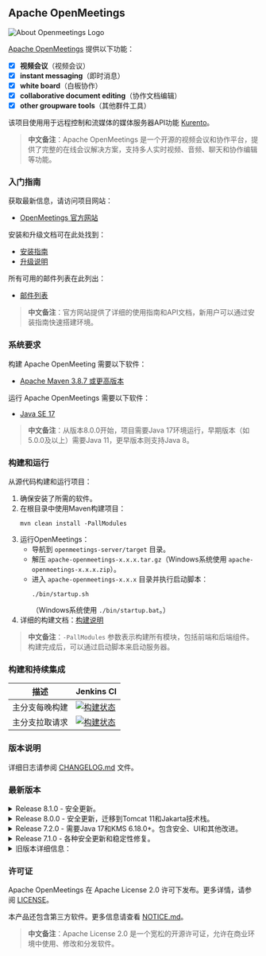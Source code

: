 ## Apache OpenMeetings

![About Openmeetings Logo](/openmeetings-server/src/site/resources/images/logo.png)

[Apache OpenMeetings](https://openmeetings.apache.org) 提供以下功能：
 - [x] **视频会议**（视频会议）
 - [x] **instant messaging**（即时消息）
 - [x] **white board**（白板协作）
 - [x] **collaborative document editing**（协作文档编辑）
 - [x] **other groupware tools**（其他群件工具）

该项目使用用于远程控制和流媒体的媒体服务器API功能 [Kurento](https://www.kurento.org)。

> **中文备注**：Apache OpenMeetings 是一个开源的视频会议和协作平台，提供了完整的在线会议解决方案，支持多人实时视频、音频、聊天和协作编辑等功能。

### 入门指南
获取最新信息，请访问项目网站：
  - [OpenMeetings 官方网站](https://openmeetings.apache.org/)

安装和升级文档可在此处找到：
  - [安装指南](https://openmeetings.apache.org/installation.html)
  - [升级说明](https://openmeetings.apache.org/Upgrade.html)

所有可用的邮件列表在此列出：
  - [邮件列表](https://openmeetings.apache.org/mailing-lists.html)

> **中文备注**：官方网站提供了详细的使用指南和API文档，新用户可以通过安装指南快速搭建环境。

### 系统要求
构建 Apache OpenMeeting 需要以下软件：
- [Apache Maven 3.8.7 或更高版本](https://maven.apache.org/)

运行 Apache OpenMeetings 需要以下软件：
- [Java SE 17](https://www.oracle.com/java/technologies/javase/jdk17-archive-downloads.html)

> **中文备注**：从版本8.0.0开始，项目需要Java 17环境运行，早期版本（如5.0.0及以上）需要Java 11，更早版本则支持Java 8。

### 构建和运行
从源代码构建和运行项目：
1. 确保安装了所需的软件。
2. 在根目录中使用Maven构建项目：
   ```
   mvn clean install -PallModules
   ```
3. 运行OpenMeetings：
   - 导航到 `openmeetings-server/target` 目录。
   - 解压 `apache-openmeetings-x.x.x.tar.gz`（Windows系统使用 `apache-openmeetings-x.x.x.zip`）。
   - 进入 `apache-openmeetings-x.x.x` 目录并执行启动脚本：
     ```
     ./bin/startup.sh
     ```
     （Windows系统使用 `./bin/startup.bat`。）
4. 详细的构建文档：[构建说明](https://openmeetings.apache.org/BuildInstructions.html)

> **中文备注**：`-PallModules` 参数表示构建所有模块，包括前端和后端组件。构建完成后，可以通过启动脚本来启动服务器。

### 构建和持续集成
| 描述                | Jenkins CI                                                                                                                                                         |
|---------------------|-------------------------------------------------------------------------------------------------------------------------------------------------------------------|
| 主分支每晚构建      | [![构建状态](https://ci-builds.apache.org/job/OpenMeetings/job/openmeetings/badge/icon)](https://ci-builds.apache.org/job/OpenMeetings/job/openmeetings/)       |
| 主分支拉取请求      | [![构建状态](https://ci-builds.apache.org/job/OpenMeetings/job/openmeetings-pr-build/badge/icon)](https://ci-builds.apache.org/job/OpenMeetings/job/openmeetings-pr-build/) |

### 版本说明
详细日志请参阅 [CHANGELOG.md](/CHANGELOG.md) 文件。

### 最新版本


<details>
	<summary>Release 8.1.0 - 安全更新。</summary>

8.1.0
-----
[Release 8.1.0](https://www.apache.org/dyn/closer.lua/openmeetings/8.1.0) 提供以下改进：

安全:
* 所有库都已更新到最新版本

白板:
* 白板视频播放器控件已修复

其他修复和改进，共解决了9个问题
</details>
<details>
	<summary>Release 8.0.0 - 安全更新，迁移到Tomcat 11和Jakarta技术栈。</summary>

8.0.0
-----
[Release 8.0.0](https://www.apache.org/dist/openmeetings/8.0.0) 提供以下改进：

安全:
* OM已迁移到Jakarta技术栈
* 所有库都已更新到最新版本

用户界面:
* 使用Fullcalendar v6

***解决了1个安全漏洞***

其他修复和改进，共解决了8个问题
</details>
<details>
	<summary>Release 7.2.0 - 需要Java 17和KMS 6.18.0+。包含安全、UI和其他改进。</summary>

7.2.0
-----
[Release 7.2.0](https://www.apache.org/dist/openmeetings/7.2.0) 提供以下改进：

重要提示：需要Java 17和KMS 6.18.0+ 

安全:
* 登录/电子邮件现在以不区分大小写的方式处理
* 消息和联系人：消息文件夹不会在用户之间共享
* 所有依赖项都已更新到最新版本

用户界面:
* 过大的个人资料图片现在会被调整大小
* 房间在RTL模式下看起来更好
* 电子邮件消息看起来更好

其他修复和改进，共解决了10个问题
</details>
<details>
	<summary>Release 7.1.0 - 各种安全更新和稳定性修复。</summary>

7.1.0
-----
[Release 7.1.0](https://archive.apache.org/dist/openmeetings/7.1.0) 提供以下改进：

重要提示：需要Java 17和KMS 6.18.0+ 

安全:
* 邀请哈希检查更加严格
* 用户权限集已修复
* 在Admin->Config中输入的路径正在被验证
* 所有依赖项都已更新到最新版本

稳定性:
* TURN服务器配置传递给客户端

***解决了3个安全漏洞***

其他修复和改进，共解决了12个问题
</details>
<details>
	<summary>旧版本详细信息：</summary>

7.0.0
-----
[Release 7.0.0](https://archive.apache.org/dist/openmeetings/7.0.0) 提供以下改进：

重要提示：需要Java 17

用户界面和安全:
* 麦克风开/关不会中断流媒体
* Safari浏览器的稳定性修复
* 白板全屏模式
* 白板重做工具
* 双因素认证
* 库已更新到最新版本

其他修复和改进，共解决了28个问题


6.3.0
-----
[Release 6.3.0](https://archive.apache.org/dist/openmeetings/6.3.0) 提供以下改进：

稳定性和用户界面:
* 多个白板修复
* 确认弹窗已统一
* 最新版Safari浏览器的多个修复
* 库已更新到最新版本

其他修复和改进，共解决了26个问题


6.2.0
-----
[Release 6.2.0](https://archive.apache.org/dist/openmeetings/6.2.0), provides following improvements:

UI improvements, stability fixes, mobile version and adds OpenAPI spec in 3.0.x format

Stability and UI:
* UI fixes
* Modal PopUpFix
* Upgrade to Bootstrap5
* Fixes for Mobile Version and landscape mode
* Improve ability for starting from Home Screen on Mobile device

Integration:
* OpenAPI Spec in swagger format see https://openmeetings.apache.org/swagger
* Improved Integration examples for Node and PHP

Some other fixes and improvements, 28 issues were addressed


6.1.0
-----
[Release 6.1.0](https://archive.apache.org/dist/openmeetings/6.1.0), provides following improvements:

This release provides WebRTC audio/video/screen-sharing in the Room

Stability:
* Room is more stable
* Screen sharing on Safari is fixed
* Recording in interview room is fixed

UI:
* OM theme can selected in Admin -> Config
* Configurable Extra menu is added to the rooms
* Date/time picker is better localized

Some other fixes and improvements, 27 issues were addressed


6.0.0
-----
[Release 6.0.0](https://archive.apache.org/dist/openmeetings/6.0.0), provides following improvements:

This release provides WebRTC audio/video/screen-sharing in the Room

Security:
* TLS1.2. is used for OAuth
* NetTest client count can be limited
* Captcha is now configurable
* Recordings can be globally disabled

Stability:
* Audio/video in room is more stable

UI:
* Translations are improved
* Invitation form displayes time in client time zone
* Notifications are displayed using JS Notification API
* Video pods size can be fixed and configurable per-user

Some other fixes and improvements, 40 issues were addressed


5.1.0
-----
[Release 5.1.0](https://archive.apache.org/dist/openmeetings/5.1.0), provides following improvements:

This release provides WebRTC audio/video/screen-sharing in the Room

Stability:
* Room Audio/Video should be more stable
* OM should work as expected after KMS server restart
* Backup is further improved
* Audio/Video connection established faster
* Most recent versions of dependencies are used

UI:
* User display name is used almost everywhere
* Browser notifications are used to notify about new chat messages and moderator actions
* Interview room was broken
* Mute and "Mic status" were broken

Some other fixes and improvements, 52 issues were addressed


5.0.1
-----
[Release 5.0.1](https://archive.apache.org/dist/openmeetings/5.0.1), provides following improvements:

This release provides WebRTC audio/video/screen-sharing in the Room

Security:
* Rate limit is checked for network test web service
* Libraries are updated to latest versions
* Password complexity can be fine-tuned

Backup/Restore:
* Group files/recordings might be restored to wrong group

UI:
* Translations and support of RTL languages are improved
* Dashboard widgets and personal room are always displayed in current user language

Some other fixes and improvements, 21 issues were addressed


5.0.0
-----
[Release 5.0.0](https://archive.apache.org/dist/openmeetings/5.0.0), provides following improvements:

This release provides WebRTC audio/video/screen-sharing in the Room

IMPORTANT: Java 11 is required

Flash plugin is no longer required in the browser

Security:
* Libraries are updated to latest versions
* More strict CSP is implemented
* User accounts are hidden for regular users
* User email addresses are hidden

UI:
* Support for touch events is added (mobiles, tablets)
* Better support for new MS Edge browser
* Direct link for entering the room with room name (not ID)
* Front camera is used by default
* User avatar is editable at Admin->Users

Audio/Video:
* Stability is improved
* Connection to KMS is auto-recovering
* Camera resolution changes take effect immediately
* Multiple client-side JS errors are fixed

Some other fixes and improvements, 74 issues were addressed


4.0.11
-----
[Release 4.0.11](https://archive.apache.org/dist/openmeetings/4.0.11), provides following improvements:

Security:
* 3rd-party libraries are updated to latest versions
* Email sending via SSL is added
* User email addresses are hidden

Other fixes and improvements, 11 issues were addressed


5.0.0-M4
-----
[Release 5.0.0-M4](https://archive.apache.org/dist/openmeetings/5.0.0-M4), provides following improvements:

This release provides WebRTC audio/video/screen-sharing in the Room

IMPORTANT: Java 11 is required

Flash plugin is no more required in the browser

UI:
* Main UI library has been changed Jquery-UI -> Bootstrap
* Hotkey to resize&arrage "video" windows is added
* Camera/Microphone on/off icons are less confusing
* The room can be blocked until moderator will enter
* Room sidebar dock button works as expected
* Right-click menu for WB tab is fixed
* Link to privacy statement is added to sign-in dialog

Audio/Video:
* Audio-only clients doesn't create "video" windows
* Audio/Video stream tries to re-connect in case of any issue

Backup/Restore:
* Backup/restore was re-worked and better covered with tests
* Multiple other issues are addressed

Integration:
* OAuth: user attributes retrieval is improved
* LDAP documentation is improved
* User picture can be retrieved from LDAP

Please NOTE: this version might be not production ready

Some other fixes and improvements, 56 issues were addressed


5.0.0-M3
-----
[Release 5.0.0-M3](https://archive.apache.org/dist/openmeetings/5.0.0-M3), provides following improvements:

This release provides WebRTC audio/video/screen-sharing in the Room

IMPORTANT: Java 11 is required

Flash plugin is no more required in the browser

Backup/Restore:
* Multiple issues with restore were fixed
* Confirmation of backup import was added
* File/recording hashes are preserved when possible

White board:
* Document upload/conversion is improved
* Whiteboards are not auto-created on room enter
* Keyboard shortcut for quick poll is added

Room:
* User list is now sorted

Audio/Video:
* Multiple issues with audio/video/screen sharing are fixed

Please NOTE: this version might be not production ready

Some other fixes and improvements, 36 issues were addressed


5.0.0-M2
-----
[Release 5.0.0-M2](https://archive.apache.org/dist/openmeetings/5.0.0-M2), provides following improvements:

This release provides WebRTC audio/video/screen-sharing in the Room

IMPORTANT: Java 11 is required

Flash plugin is no more required in the browser

Backup/Restore:
* OAuth configs were not properly backup

White board:
* Math formula is improved
* Room files are improved
* Clean WB REST method perform real-time clean

Room:
* Rooms can be customized on group basis
* "Ghost" users are not displayed in the room
* External user name is displayed as expected

Please NOTE: this version might be not production ready

Some other fixes and improvements, 18 issues were addressed


4.0.9
-----
[Release 4.0.9](https://archive.apache.org/dist/openmeetings/4.0.9), provides following improvements:

Backup/Restore:
* Recordings of deleted users were restored as public
* OAuth configs were not properly backup

White board:
* Math formula is improved
* Room files are improved
* Clean WB REST method perform real-time clean

Room User list:
* "Ghost" users are not displayed in the room
* External user name is displayed as expected

Other fixes and improvements, 19 issues were addressed


5.0.0-M1
-----
[Release 5.0.0-M1](https://archive.apache.org/dist/openmeetings/5.0.0-M1), provides following improvements:

This release provides WebRTC audio/video/screen-sharing in the Room

Flash plugin is no more required in the browser

Please NOTE: this version might be not production ready

Some other fixes and improvements, 30 issues were addressed


4.0.8
-----
[Release 4.0.8](https://archive.apache.org/dist/openmeetings/4.0.8), provides following improvements:

Mobile client:
* Mobile clients are displayed in user list
* Audio/Video switching is more stable

OAuth:
* VK based OAuth login is fixed
* Integrate Wso2 Identity Server

Activities&Actions:
* Less actions for non-moderators
* No duplicated actions are displayed

White board:
* Video on WB works in latest Safari
* White Out tool is added
* Whiteboard size can be tuned
* Link to LaTeX guide is added

Room User list:
* Issue with user's display name is fixed
* "Ghost" users are not displayed in the room

Other fixes and improvements, 30 issues were addressed


4.0.7
-----
[Release 4.0.7](https://archive.apache.org/dist/openmeetings/4.0.7), provides following improvements:

* kick function in RoomWebService is fixed
* Reply button is added to Private Message
* Multiple issues are fixed in Room
* Save white board as JPG is removed
* HttpClient in AppointmentManager is updated 3.x to 4.x
* "endless" invitations can now be invalidated
* Ability to chose user display name is added
* Delete white board object using mouse is now possible
* Ability to duplicate room poll is added
* Health check web service API is added
* OAuth2 authorization can be done via HTTP header
* cliparts can be in SVG format

Other fixes and improvements, 18 issues were addressed


4.0.6
-----
[Release 4.0.6](https://archive.apache.org/dist/openmeetings/4.0.6), provides following improvements:

* Multiple issues with device list retrieval in Settings dialog
* Web services were improved
* Multiple issues with room recording
* Frontend self registering

Other fixes and improvements, 16 issues were addressed


4.0.5
-----
[Release 4.0.5](https://archive.apache.org/dist/openmeetings/4.0.5), provides following improvements:

Room:
* Interview room is improved: re-designed, multiple video windows are supported
* Multiple improvements in Admin
* File tree is improved
* Multiple improvements in white boards

Other fixes and improvements, 24 issues were addressed

4.0.4
-----
[Release 4.0.4](https://archive.apache.org/dist/openmeetings/4.0.4), provides following improvements:

The purpose of this release is to provide GDPR compatible version of OpenMeetings

Room:
* Performance is improved
* Audio/Video streams were not closed in IE
* File conversion on Windows is improved

Other fixes and improvements, 9 issues were fixed

4.0.3
-----
[Release 4.0.3](https://archive.apache.org/dist/openmeetings/4.0.3), provides following improvements:

Security fix in Calendar

Room:
* Performance was improved
* Issues with audio/video were fixed
* Quick poll was added

Multiple improvements in web services

Other fixes and improvements, 13 issues were fixed

4.0.2
-----
[Release 4.0.2](https://archive.apache.org/dist/openmeetings/4.0.2), provides following improvements:

Security fixes in Chat and Admin

Chat:
* Send on Enter/Ctrl+Enter
* Invited guest's name displayed as expected
* Turned OFF global chat is not displayed
* Link works as expected
* Smiles works as expected
* Hover removed from chat

Room:
* Download as PDF
* Download/screen-sharing application in IE
* No duplicated users
* Activities&Actions improved
* Number of users is displayed in the room
* Mathematical formulas on WB

Other fixes and improvements, 32 issues were fixed

4.0.1
-----
[Release 4.0.1](https://archive.apache.org/dist/openmeetings/4.0.1), provides following improvements:

* Openlaszlo code is removed
* Login via OAuth is improved
* External video source is room is fixed
* Multiple improvements of White-board
* Multiple improvements of Chat
* JS/CSS files are minified and merged to reduce load time
* Overall stability is improved

Other fixes and improvements, 43 issues were fixed

4.0.0
-----
[Release 4.0.0](https://archive.apache.org/dist/openmeetings/4.0.0), provides following improvements:

* Room White board is rewritten to use HTML5 instead of Flash
* All Audio/Video components were rewritten using Apache Flex
* Bunch of automatic tests were written, code was cleaned-up and simplified
* outdated SMSlib was removed from the dependencies
* RTL in room is improved
* swftool 3rd party tool is not required any more
* OAuth authorization is fixed additional VK provider is added
* language resources are minimized
* performance is improved

Admin->Config
* config keys are generalized
* config types are introduced

Other fixes and improvements, 515 issues were fixed

3.3.2
-----
[Release 3.3.2](https://archive.apache.org/dist/openmeetings/3.3.2), provides following improvements:

* Audio/Video in conference room is fixed
* Strong password is enforced during self registration
* 'dashboard.show.chat' should work as expected
* New Setting is added 'user can create rooms'

Other fixes and improvements, 8 issues were fixed


3.3.1
-----
[Release 3.3.1](https://archive.apache.org/dist/openmeetings/3.3.1), provides following improvements:

* Clustering works as expected
* SIP works as expected
* Multiple issues in web services were fixed
* RTMPT mode is fixed
* Multiple UI improvements

Other fixes and improvements, 19 issues were fixed


3.3.0
-----
[Release 3.3.0](https://archive.apache.org/dist/openmeetings/3.3.0), provides following improvements:

Security fixes in:
* Chat
* All requests via security headers
* More secure password processing rules and storage
* More strict rules for uploaded files
* SQL injection in web services

11 security vulnerabilities were addressed

Whiteboard:
* Room is displayed without overlap in IE
* Multiple display issues
* Wb room element can now be hidden

Other fixes and improvements, 21 issues were fixed


3.2.1
-----
[Service release 1 for 3.2.0](https://archive.apache.org/dist/openmeetings/3.2.1), provides following improvements:

Room
* Video is more stable
* Office files download is fixed
* Multi-upload is added
* External video works as expected
* WB drawing on slides works as expected

Chat
* chat is made resizable
* multiple issues in chat are fixed
* typing indicator is added

Calendar
* date/time validator is improved
* whole group can be invited by admin to event

Other fixes and improvements, 49 issues were fixed

</details>



### 许可证
Apache OpenMeetings 在 Apache License 2.0 许可下发布。更多详情，请参阅 [LICENSE](http://www.apache.org/licenses/LICENSE-2.0)。

本产品还包含第三方软件。更多信息请查看 [NOTICE.md](/NOTICE.md)。

> **中文备注**：Apache License 2.0 是一个宽松的开源许可证，允许在商业环境中使用、修改和分发软件。
